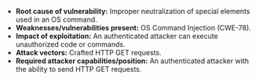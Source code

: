 - **Root cause of vulnerability:** Improper neutralization of special elements used in an OS command.
- **Weaknesses/vulnerabilities present:** OS Command Injection (CWE-78).
- **Impact of exploitation:** An authenticated attacker can execute unauthorized code or commands.
- **Attack vectors:** Crafted HTTP GET requests.
- **Required attacker capabilities/position:** An authenticated attacker with the ability to send HTTP GET requests.